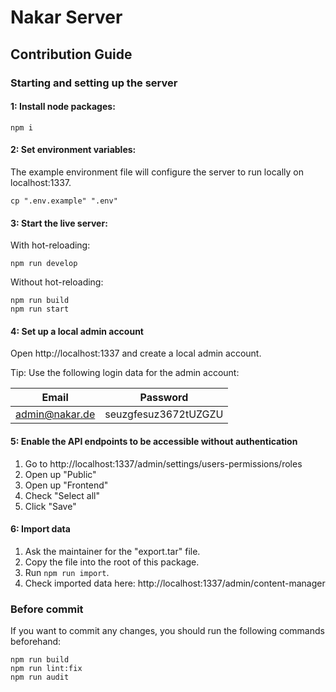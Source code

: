 # Nakar Server

## Contribution Guide

### Starting and setting up the server

#### 1: Install node packages:
```shell
npm i
```

#### 2: Set environment variables:
The example environment file will configure the server to run locally on localhost:1337.
```shell
cp ".env.example" ".env"
```

#### 3: Start the live server:

With hot-reloading:
```shell
npm run develop
```
Without hot-reloading:
```shell
npm run build
npm run start
```

#### 4: Set up a local admin account

Open http://localhost:1337 and create a local admin account.

Tip: Use the following login data for the admin account:

| Email          | Password             |
|----------------|----------------------|
| admin@nakar.de | seuzgfesuz3672tUZGZU |

#### 5: Enable the API endpoints to be accessible without authentication

1. Go to http://localhost:1337/admin/settings/users-permissions/roles
1. Open up "Public"
1. Open up "Frontend"
1. Check "Select all"
1. Click "Save"

#### 6: Import data

1. Ask the maintainer for the "export.tar" file.
1. Copy the file into the root of this package.
1. Run `npm run import`.
1. Check imported data here: http://localhost:1337/admin/content-manager

### Before commit

If you want to commit any changes, you should run the following commands beforehand:

```shell
npm run build
npm run lint:fix
npm run audit
```
